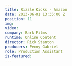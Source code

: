```yaml
---
title: Rizzle Kicks - Amazon
date: 2013-06-01 13:35:00 Z
position: 11
img: 
video: 
company: Bark Films
runtime: Online Content
director: Rick Stanton
producers: Penny Gabriel
role: Production Assistant
is-featured: 
---
```


